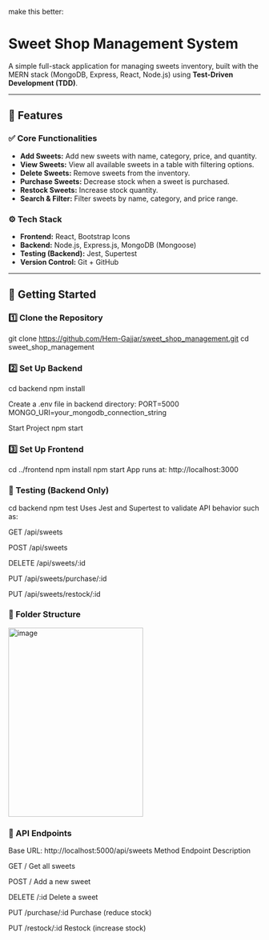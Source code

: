 make this better:
# Sweet Shop Management System

A simple full-stack application for managing sweets inventory, built with the MERN stack (MongoDB, Express, React, Node.js) using **Test-Driven Development (TDD)**.

---

## 📌 Features

### ✅ Core Functionalities
- **Add Sweets:** Add new sweets with name, category, price, and quantity.
- **View Sweets:** View all available sweets in a table with filtering options.
- **Delete Sweets:** Remove sweets from the inventory.
- **Purchase Sweets:** Decrease stock when a sweet is purchased.
- **Restock Sweets:** Increase stock quantity.
- **Search & Filter:** Filter sweets by name, category, and price range.

### ⚙️ Tech Stack
- **Frontend:** React, Bootstrap Icons
- **Backend:** Node.js, Express.js, MongoDB (Mongoose)
- **Testing (Backend):** Jest, Supertest
- **Version Control:** Git + GitHub

---

## 🚀 Getting Started

### 1️⃣ Clone the Repository
git clone https://github.com/Hem-Gajjar/sweet_shop_management.git
cd sweet_shop_management
### 2️⃣ Set Up Backend

cd backend
npm install

Create a .env file in backend directory:
PORT=5000
MONGO_URI=your_mongodb_connection_string

Start Project
npm start

### 3️⃣ Set Up Frontend

cd ../frontend
npm install
npm start
App runs at: http://localhost:3000

### 🧪 Testing (Backend Only)

cd backend
npm test
Uses Jest and Supertest to validate API behavior such as:

GET /api/sweets

POST /api/sweets

DELETE /api/sweets/:id

PUT /api/sweets/purchase/:id

PUT /api/sweets/restock/:id

### 📁 Folder Structure

<img width="269" height="378" alt="image" src="https://github.com/user-attachments/assets/7242d193-dd11-4acc-af60-b9a2ef5dddbe" />

### 📜 API Endpoints

Base URL: http://localhost:5000/api/sweets
Method	Endpoint	Description

GET	/	Get all sweets

POST	/	Add a new sweet

DELETE	/:id	Delete a sweet

PUT	/purchase/:id	Purchase (reduce stock)

PUT	/restock/:id	Restock (increase stock)
